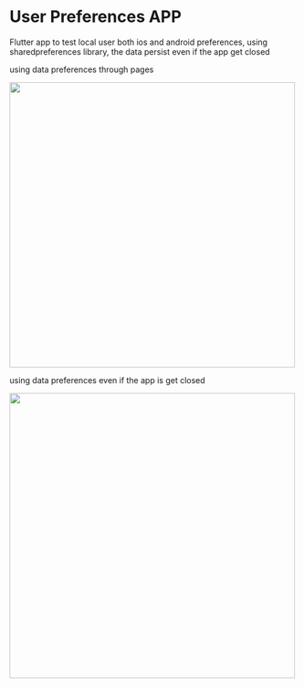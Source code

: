 # User Preferences APP

Flutter app to test local user both ios and android preferences, using sharedpreferences library, the data persist even if the app get closed 

using data preferences through pages 

<img src="https://github.com/RodrigoPorras/user_preferences_app/blob/master/gif/1.gif" height="500" />

using data preferences even if the app is get closed

<img src="https://github.com/RodrigoPorras/user_preferences_app/blob/master/gif/2.gif" height="500" />
